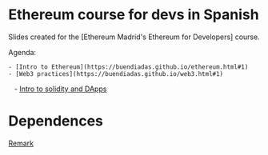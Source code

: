 # Ethereum course for devs in Spanish

Slides created for the [Ethereum Madrid's Ethereum for Developers] course.

Agenda: 

    - [Intro to Ethereum](https://buendiadas.github.io/ethereum.html#1)
    - [Web3 practices](https://buendiadas.github.io/web3.html#1)
    - [Intro to solidity and DApps](https://buendiadas.github.io/solidity.html#1)

# Dependences 

[Remark](https://github.com/gnab/remark)

   

